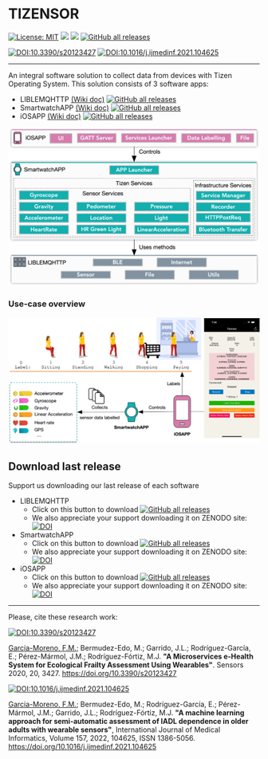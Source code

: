 

# TIZENSOR
[![License: MIT](https://img.shields.io/badge/License-MIT-yellow.svg)](https://opensource.org/licenses/MIT) <img src="https://img.shields.io/github/release/frangam/tizensor.svg"/> <img src="https://img.shields.io/badge/Maintained%3F-yes-green.svg"/> [![GitHub all releases](https://img.shields.io/github/downloads/frangam/tizensor/total)](https://github.com/frangam/tizensor/releases) 


[![DOI:10.3390/s20123427](http://img.shields.io/badge/DOI-10.3390/s20123427-067c7f.svg)](https://doi.org/10.3390/s20123427)
[![DOI:10.1016/j.ijmedinf.2021.104625](http://img.shields.io/badge/DOI-10.1016/j.ijmedinf.2021.104625-ff9b47.svg)](https://doi.org/10.1016/j.ijmedinf.2021.104625)


---

An integral software solution to collect data from devices with Tizen Operating System. This solution consists of 3 software apps:

- LIBLEMQHTTP [(Wiki doc)](https://github.com/frangam/tizensor/wiki/LIBLEMQHTTP) [![GitHub all releases](https://img.shields.io/github/downloads/frangam/tizensor/LIBLEMQHTTP.a)](https://img.shields.io/github/downloads/frangam/tizensor/LIBLEMQHTTP.a) 
- SmartwatchAPP [(Wiki doc)](https://github.com/frangam/tizensor/wiki/SmartwatchAPP) [![GitHub all releases](https://img.shields.io/github/downloads/frangam/tizensor/SmartwatchAPP.tpk)](https://img.shields.io/github/downloads/frangam/tizensor/SmartwatchAPP.tpk) 
- iOSAPP [(Wiki doc)](https://github.com/frangam/tizensor/wiki/iOSAPP) [![GitHub all releases](https://img.shields.io/github/downloads/frangam/tizensor/iOSApp.ipa)](https://img.shields.io/github/downloads/frangam/tizensor/iOSApp.ipa) 

<img src="https://github.com/frangam/tizensor/blob/main/doc/SoftwareX.png" width="700">

### Use-case overview

<img src="https://github.com/frangam/tizensor/blob/main/doc/Scenario.png" width="700">


## Download last release
Support us downloading our last release of each software
- LIBLEMQHTTP
  - Click on this button to download [![GitHub all releases](https://img.shields.io/github/downloads/frangam/tizensor/LIBLEMQHTTP.a)](https://img.shields.io/github/downloads/frangam/tizensor/LIBLEMQHTTP.a) 
  - We also appreciate your support downloading it on ZENODO site: [![DOI](https://zenodo.org/badge/DOI/10.5281/zenodo.7745640.svg)](https://doi.org/10.5281/zenodo.7745640)
- SmartwatchAPP
  - Click on this button to download [![GitHub all releases](https://img.shields.io/github/downloads/frangam/tizensor/SmartwatchAPP.tpk)](https://img.shields.io/github/downloads/frangam/tizensor/SmartwatchAPP.tpk) 
  - We also appreciate your support downloading it on ZENODO site: [![DOI](https://zenodo.org/badge/DOI/10.5281/zenodo.7745599.svg)](https://doi.org/10.5281/zenodo.7745599)
- iOSAPP
  - Click on this button to download [![GitHub all releases](https://img.shields.io/github/downloads/frangam/tizensor/iOSApp.ipa)](https://img.shields.io/github/downloads/frangam/tizensor/iOSApp.ipa) 
  - We also appreciate your support downloading it on ZENODO site: [![DOI](https://zenodo.org/badge/DOI/10.5281/zenodo.7745626.svg)](https://doi.org/10.5281/zenodo.7745626)


---

Please, cite these research work:

[![DOI:10.3390/s20123427](http://img.shields.io/badge/DOI-10.3390/s20123427-067c7f.svg)](https://doi.org/10.3390/s20123427)

[Garcia-Moreno, F.M.](https://frangam.com/); Bermudez-Edo, M.; Garrido, J.L.; Rodríguez-García, E.; Pérez-Mármol, J.M.; Rodríguez-Fórtiz, M.J. **"A Microservices e-Health System for Ecological Frailty Assessment Using Wearables"**. Sensors 2020, 20, 3427. https://doi.org/10.3390/s20123427


[![DOI:10.1016/j.ijmedinf.2021.104625](http://img.shields.io/badge/DOI-10.1016/j.ijmedinf.2021.104625-ff9b47.svg)](https://doi.org/10.1016/j.ijmedinf.2021.104625)

[Garcia-Moreno, F.M.](https://frangam.com/); Bermudez-Edo, M.; Rodríguez-García, E.; Pérez-Mármol, J.M.; Garrido, J.L.; Rodríguez-Fórtiz, M.J. 
**"A machine learning approach for semi-automatic assessment of IADL dependence in older adults with wearable sensors"**,
International Journal of Medical Informatics, Volume 157, 2022, 104625, ISSN 1386-5056. https://doi.org/10.1016/j.ijmedinf.2021.104625
